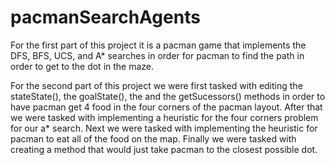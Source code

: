 # pacmanSearchAgents

For the first part of this project it is a pacman game that implements the DFS, BFS, UCS, and A* searches in order for pacman to find the path in order to get to the dot in the maze.

For the second part of this project we were first tasked with editing the stateState(), the goalState(), the and the getSucessors() methods in order to have pacman get 4 food in the four corners of the pacman layout. After that we were tasked with implementing a heuristic for the four corners problem for our a* search. Next we were tasked with implementing the heuristic for pacman to eat all of the food on the map. Finally we were tasked with creating a method that would just take pacman to the closest possible dot.
